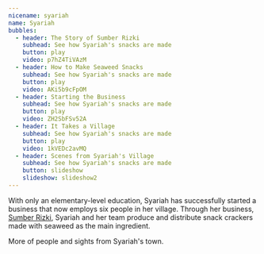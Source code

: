 ```yaml
---
nicename: syariah
name: Syariah
bubbles:
  - header: The Story of Sumber Rizki
    subhead: See how Syariah's snacks are made
    button: play
    video: p7hZ4TiVAzM
  - header: How to Make Seaweed Snacks
    subhead: See how Syariah's snacks are made
    button: play
    video: AKi5b9cFpOM
  - header: Starting the Business
    subhead: See how Syariah's snacks are made
    button: play
    video: ZH2SbFSv52A
  - header: It Takes a Village
    subhead: See how Syariah's snacks are made
    button: play
    video: 1kVEDc2avMQ
  - header: Scenes from Syariah's Village
    subhead: See how Syariah's snacks are made
    button: slideshow
    slideshow: slideshow2
---
```


<p>With only an elementary-level education, Syariah has successfully started a business that now employs six people in her village. Through her business, <a href="http://kerupukrumputlaut.com/" target="_blank">Sumber Rizki</a>, Syariah and her team produce and distribute snack crackers made with seaweed as the main ingredient.</p>

<p class="slideshow-only">More of people and sights from Syariah's town.</p>
